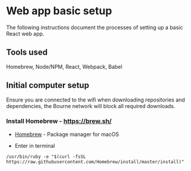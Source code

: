 # Web app basic setup

The following instructions document the processes of setting up a basic React web app.

## Tools used

Homebrew, Node/NPM, React, Webpack, Babel

## Initial computer setup

Ensure you are connected to the wifi when downloading repositories and dependencies, the Bourne network will block all required downloads.

### Install Homebrew - https://brew.sh/

* [Homebrew](https://brew.sh/) - Package manager for macOS

- Enter in terminal 

```
/usr/bin/ruby -e "$(curl -fsSL https://raw.githubusercontent.com/Homebrew/install/master/install)"
``` 